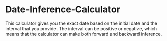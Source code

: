 # Date-Inference-Calculator
This calculator gives you the exact date based on the initial date and the interval that you provide. The interval can be positive or negative, which means that the calculator can make both forward and backward inference.

